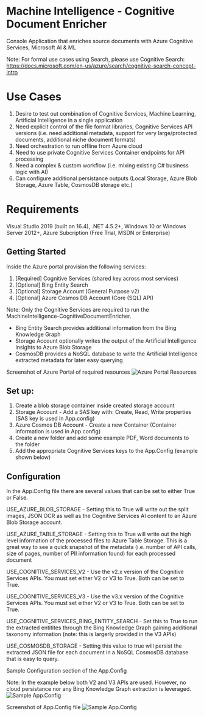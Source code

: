 # Machine Intelligence - Cognitive Document Enricher
Console Application that enriches source documents with Azure Cognitive Services, Microsoft AI &amp; ML

Note: For formal use cases using Search, please use Cognitive Search:
https://docs.microsoft.com/en-us/azure/search/cognitive-search-concept-intro

# Use Cases
1) Desire to test out combination of Cognitive Services, Machine Learning, Artificial Intelligence in a single application
2) Need explicit control of the file format libraries, Cognitive Services API versions (i.e. need additional metadata, support for very large/protected documents, additional niche document formats)
3) Need orchestration to run offline from Azure cloud
4) Need to use private Cognitive Services Container endpoints for API processing
5) Need a complex & custom workflow (i.e. mixing existing C# business logic with AI)
6) Can configure additional persistance outputs (Local Storage, Azure Blob Storage, Azure Table, CosmosDB storage etc.)

# Requirements
Visual Studio 2019 (built on 16.4), .NET 4.5.2+, Windows 10 or Windows Server 2012+, Azure Subcription (Free Trial, MSDN or Enterprise)

## Getting Started

Inside the Azure portal provision the following services:
1) [Required] Cognitive Services (shared key across most services)
2) [Optional] Bing Entity Search
3) [Optional] Storage Account (General Purpose v2)
4) [Optional] Azure Cosmos DB Account (Core (SQL) API)

Note: Only the Cognitive Services are required to run the MachineIntelligence-CognitiveDocumentEnricher.
- Bing Entity Search provides additional information from the Bing Knowledge Graph
- Storage Account optionally writes the output of the Artificial Intelligence Insights to Azure Blob Storage
- CosmosDB provides a NoSQL database to write the Artificial Intelligence extracted metadata for later easy querying


Screenshot of Azure Portal of required resources
![Azure Portal Resources](https://github.com/bartczernicki/MachineIntelligence-CognitiveDocumentEnricher/blob/master/Images/AzurePortal-ResourcesforEnrichment.png)

## Set up:
1) Create a blob storage container inside created storage account
2) Storage Account - Add a SAS key with: Create, Read, Write properties (SAS key is used in App.config)
3) Azure Cosmos DB Account - Create a new Container (Container information is used in App.config)
4) Create a new folder and add some example PDF, Word documents to the folder
5) Add the appropriate Cognitive Services keys to the App.Config (example shown below)

## Configuration

In the App.Config file there are several values that can be set to either True or False.

USE_AZURE_BLOB_STORAGE - Setting this to True will write out the split images, JSON OCR as well as the Cognitive Services AI content to an Azure Blob Storage account.

USE_AZURE_TABLE_STORAGE - Setting this to True will write out the high level information of the processed files to Azure Table Storage.  This is a great way to see a quick snapshot of the metadata (i.e. number of API calls, size of pages, number of PII information found) for each processed document

USE_COGNITIVE_SERVICES_V2 - Use the v2.x version of the Cognitive Services APIs.  You must set either V2 or V3 to True.  Both can be set to True.

USE_COGNITIVE_SERVICES_V3 - Use the v3.x version of the Cognitive Services APIs.  You must set either V2 or V3 to True.  Both can be set to True.

USE_COGNITIVE_SERVICES_BING_ENTITY_SEARCH - Set this to True to run the extracted entitites through the Bing Knowledge Graph gaining additional taxonomy information (note: this is largerly provided in the V3 APIs)

USE_COSMOSDB_STORAGE - Setting this value to true will persist the extracted JSON file for each document in a NoSQL CosmosDB database that is easy to query.

Sample Configuration section of the App.Config

Note: In the example below both V2 and V3 APIs are used.  However, no cloud persistance nor any Bing Knowledge Graph extraction is leveraged.
![Sample App.Config](https://github.com/bartczernicki/MachineIntelligence-CognitiveDocumentEnricher/blob/master/Images/AppConfigConfiguration.png)



Screenshot of App.Config file
![Sample App.Config](https://github.com/bartczernicki/MachineIntelligence-CognitiveDocumentEnricher/blob/master/Images/SampleAppConfigv2.png)
